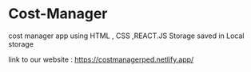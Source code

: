 # Cost-Manager
cost manager app using HTML , CSS ,REACT.JS
Storage saved in Local storage

link to our website : https://costmanagerped.netlify.app/
